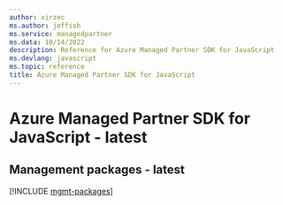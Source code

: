 ```yaml
---
author: xirzec
ms.author: jeffish
ms.service: managedpartner
ms.data: 10/14/2022
description: Reference for Azure Managed Partner SDK for JavaScript
ms.devlang: javascript
ms.topic: reference
title: Azure Managed Partner SDK for JavaScript
---
```

# Azure Managed Partner SDK for JavaScript - latest

## Management packages - latest
[!INCLUDE [mgmt-packages](managed-partner-mgmt-index.md)]